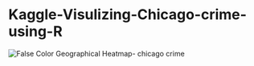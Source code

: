 # Kaggle-Visulizing-Chicago-crime-using-R

![False Color Geographical Heatmap- chicago crime](https://github.com/JasonWu1211/Kaggle-Visulizing-Chicago-crime-using-R/blob/master/geographical%20graph%20with%20false%20color%20heat%20map.png)

